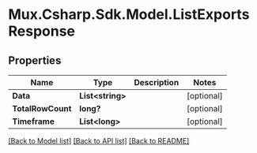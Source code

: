 # Mux.Csharp.Sdk.Model.ListExportsResponse

## Properties

Name | Type | Description | Notes
------------ | ------------- | ------------- | -------------
**Data** | **List&lt;string&gt;** |  | [optional] 
**TotalRowCount** | **long?** |  | [optional] 
**Timeframe** | **List&lt;long&gt;** |  | [optional] 

[[Back to Model list]](../README.md#documentation-for-models) [[Back to API list]](../README.md#documentation-for-api-endpoints) [[Back to README]](../README.md)

